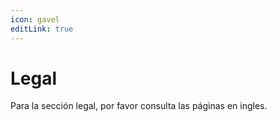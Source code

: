 ```yaml
---
icon: gavel
editLink: true
---
```

# Legal

Para la sección legal, por favor consulta las páginas en ingles.
